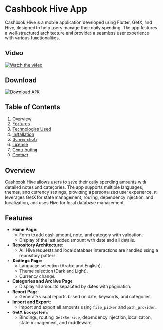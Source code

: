 # Cashbook Hive App

Cashbook Hive is a mobile application developed using Flutter, GetX, and Hive, designed to help users manage their daily spending. The app features a well-structured architecture and provides a seamless user experience with various functionalities.

## Video

[![Watch the video](https://img.youtube.com/vi/YOUR_VIDEO_ID_HERE/0.jpg)](https://www.youtube.com/watch?v=YOUR_VIDEO_ID_HERE)

## Download

[![Download APK](https://img.icons8.com/color/48/000000/download-2.png)](https://github.com/yourusername/cashbook_hive/blob/main/apk/app-release.apk)

## Table of Contents

1. [Overview](#overview)
2. [Features](#features)
3. [Technologies Used](#technologies-used)
4. [Installation](#installation)
5. [Screenshots](#screenshots)
6. [License](#license)
7. [Contributing](#contributing)
8. [Contact](#contact)

## Overview

Cashbook Hive allows users to save their daily spending amounts with detailed notes and categories. The app supports multiple languages, themes, and currency settings, providing a personalized user experience. It leverages GetX for state management, routing, dependency injection, and localization, and uses Hive for local database management.

## Features

- **Home Page**:
  - Form to add cash amount, note, and category with validation.
  - Display of the last added amount with date and all details.
- **Repository Architecture**: 
  - All Hive requests and local database interactions are handled using a repository pattern.
- **Settings Page**:
  - Language selection (Arabic and English).
  - Theme selection (Dark and Light).
  - Currency change.
- **Categories and Archive Page**:
  - Display all amounts separated by dates with pagination.
- **Report Page**:
  - Generate visual reports based on date, keywords, and categories.
- **Import and Export**:
  - Import and export all amounts using `file_picker` and `path_provider`.
- **GetX Ecosystem**:
  - Bindings, routing, `GetxService`, dependency injection, localization, state management, and middleware.

